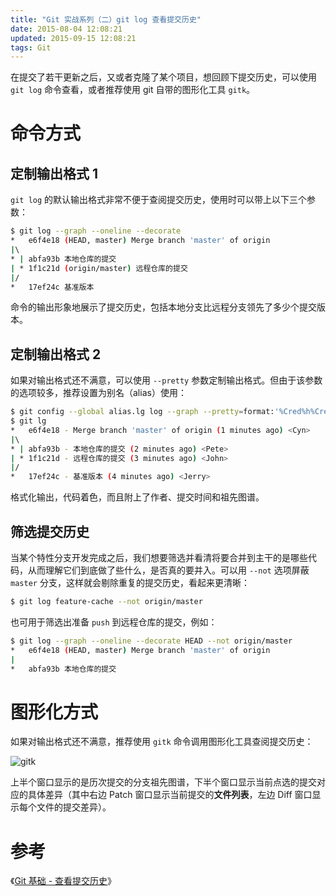 ```yaml
---
title: "Git 实战系列（二）git log 查看提交历史"
date: 2015-08-04 12:08:21
updated: 2015-09-15 12:08:21
tags: Git
---
```


在提交了若干更新之后，又或者克隆了某个项目，想回顾下提交历史，可以使用 `git log` 命令查看，或者推荐使用 git 自带的图形化工具 `gitk`。

# 命令方式

## 定制输出格式 1

`git log` 的默认输出格式非常不便于查阅提交历史，使用时可以带上以下三个参数：

``` bash
$ git log --graph --oneline --decorate
*   e6f4e18 (HEAD, master) Merge branch 'master' of origin
|\  
* | abfa93b 本地仓库的提交
| * 1f1c21d (origin/master) 远程仓库的提交
|/  
*   17ef24c 基准版本
```

命令的输出形象地展示了提交历史，包括本地分支比远程分支领先了多少个提交版本。

## 定制输出格式 2

如果对输出格式还不满意，可以使用 `--pretty` 参数定制输出格式。但由于该参数的选项较多，推荐设置为别名（alias）使用：

``` bash
$ git config --global alias.lg log --graph --pretty=format:'%Cred%h%Creset - %s %Cgreen(%cr) %C(bold blue)<%an>'
$ git lg
*   e6f4e18 - Merge branch 'master' of origin (1 minutes ago) <Cyn>
|\  
* | abfa93b - 本地仓库的提交 (2 minutes ago) <Pete>
| * 1f1c21d - 远程仓库的提交 (3 minutes ago) <John>
|/  
*   17ef24c - 基准版本 (4 minutes ago) <Jerry>
```

格式化输出，代码着色，而且附上了作者、提交时间和祖先图谱。

## 筛选提交历史

当某个特性分支开发完成之后，我们想要筛选并看清将要合并到主干的是哪些代码，从而理解它们到底做了些什么，是否真的要并入。可以用 `--not` 选项屏蔽 `master` 分支，这样就会剔除重复的提交历史，看起来更清晰：

```bash
$ git log feature-cache --not origin/master
```

也可用于筛选出准备 `push` 到远程仓库的提交，例如：

```bash
$ git log --graph --oneline --decorate HEAD --not origin/master
*   e6f4e18 (HEAD, master) Merge branch 'master' of origin
|  
*   abfa93b 本地仓库的提交
```

# 图形化方式

如果对输出格式还不满意，推荐使用 `gitk` 命令调用图形化工具查阅提交历史：

![gitk](http://git-scm.com/figures/18333fig0202-tn.png)

上半个窗口显示的是历次提交的分支祖先图谱，下半个窗口显示当前点选的提交对应的具体差异（其中右边 Patch 窗口显示当前提交的**文件列表**，左边 Diff 窗口显示每个文件的提交差异）。

# 参考

《[Git 基础 - 查看提交历史](http://git-scm.com/book/zh/v1/Git-%E5%9F%BA%E7%A1%80-%E6%9F%A5%E7%9C%8B%E6%8F%90%E4%BA%A4%E5%8E%86%E5%8F%B2)》